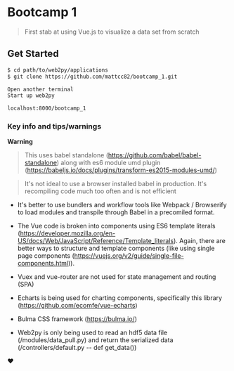 # Bootcamp 1

> First stab at using Vue.js to visualize a data set from scratch

## Get Started

```bash
$ cd path/to/web2py/applications
$ git clone https://github.com/mattcc82/bootcamp_1.git

Open another terminal
Start up web2py

localhost:8000/bootcamp_1
```

### Key info and tips/warnings

**Warning**

> This uses babel standalone (https://github.com/babel/babel-standalone) along with es6 module umd plugin (https://babeljs.io/docs/plugins/transform-es2015-modules-umd/)

> It's not ideal to use a browser installed babel in production. It's recompiling code much too often and is not efficient

- It's better to use bundlers and workflow tools like Webpack / Browserify to load modules and transpile through Babel in a precomiled format.

- The Vue code is broken into components using ES6 template literals (https://developer.mozilla.org/en-US/docs/Web/JavaScript/Reference/Template_literals). Again, there are better ways to structure and template components (like using single page components (https://vuejs.org/v2/guide/single-file-components.html)).

- Vuex and vue-router are not used for state management and routing (SPA)

- Echarts is being used for charting components, specifically this library (https://github.com/ecomfe/vue-echarts)

- Bulma CSS framework (https://bulma.io/)

- Web2py is only being used to read an hdf5 data file (/modules/data_pull.py) and return the serialized data (/controllers/default.py -- def get_data())

❤

